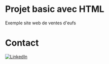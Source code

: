 # Projet basic avec HTML 
Exemple site web de ventes d'eufs 

# Contact
[![LinkedIn](https://img.shields.io/badge/LinkedIn-Fredy_Rodriguez-0077B5?style=for-the-badge&logo=linkedin&logoColor=white&labelColor=101010)](https://www.linkedin.com/in/fredy-rodriguez-1a736a132/)
